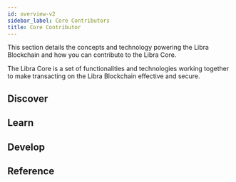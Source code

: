 ```yaml
---
id: overview-v2
sidebar_label: Core Contributors
title: Core Contributor
---
```


This section details the concepts and technology powering the Libra Blockchain and how you can contribute to the Libra Core. 

The Libra Core is a set of functionalities and technologies working together to make transacting on the Libra Blockchain effective and secure. 

## Discover

<CardsWrapper>
  <ColorCard 
    color="purpleDark"
    icon="img/transaction.svg"
    iconDark="img/transaction-dark.svg"
    to="#"
    title="Send a test transaction"
  />
  <ColorCard 
    color="purpleLight"
    icon="img/docs/move-program.svg" 
    iconDark="img/docs/move-program-dark.svg"
    to="#"
    title="Run a client"
  />
  <ColorCard 
    color="aqua"
    icon="img/docs/try-a-wallet.svg" 
    iconDark="img/docs/try-a-wallet-dark.svg"
    to="#"
    title="Query the Libra blockchain"
  />
</CardsWrapper>

## Learn

<CardsWrapper>
  <OverlayCard 
    description="I want to understand nodes"
    icon="img/wallet-app.svg"
    iconDark="img/wallet-app-dark.svg"
    title="Nodes"
    to="#"
  />
  <OverlayCard 
    description="How do transactions work?"
    icon="img/wallet-app.svg"
    iconDark="img/wallet-app-dark.svg"
    title="Transactions"
    to="#"
  />
  <OverlayCard 
    description="What does a Libra account look like?"
    icon="img/wallet-app.svg"
    iconDark="img/wallet-app-dark.svg"
    title="Accounts" 
    to="#"
  />
</CardsWrapper>

## Develop

<CardsWrapper>
  <SimpleCard
    icon="img/github.svg"
    iconDark="img/github-dark.svg"
    title="Read the core specifications"
    to="#"
  />
  <SimpleCard
    icon="img/github.svg"
    iconDark="img/github-dark.svg"
    title="Using the Client SDK"
    to="#"
  />
  <SimpleCard
    icon="img/github.svg"
    iconDark="img/github-dark.svg"
    title="Show me the developer APIs"
    to="#"
  />
</CardsWrapper>


## Reference

<OverviewReferences exclude="core" />
